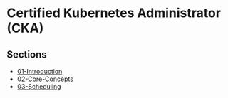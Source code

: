 # Certified Kubernetes Administrator (CKA)

## Sections

- [01-Introduction](docs/01-Introduction/_index.md)
- [02-Core-Concepts](docs/02-Core-Concepts/_index.md)
- [03-Scheduling](docs/03-Scheduling/_index.md)
